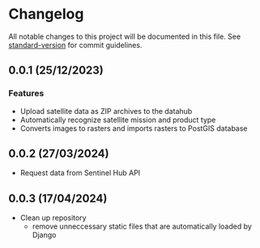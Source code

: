 # Changelog

All notable changes to this project will be documented in this file. See [standard-version](https://github.com/conventional-changelog/standard-version) for commit guidelines.

## 0.0.1 (25/12/2023)
### Features
- Upload satellite data as ZIP archives to the datahub
- Automatically recognize satellite mission and product type
- Converts images to rasters and imports rasters to PostGIS database

## 0.0.2 (27/03/2024)
- Request data from Sentinel Hub API

## 0.0.3 (17/04/2024)
- Clean up repository
  - remove unneccessary static files that are automatically loaded by Django